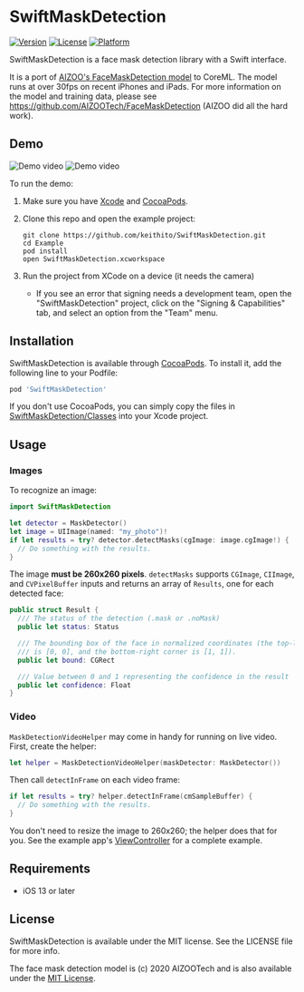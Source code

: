 # SwiftMaskDetection

<!--
[![CI Status](https://img.shields.io/travis/keithito/SwiftMaskDetection.svg?style=flat)](https://travis-ci.org/keithito/SwiftMaskDetection)
-->
[![Version](https://img.shields.io/cocoapods/v/SwiftMaskDetection.svg?style=flat)](https://cocoapods.org/pods/SwiftMaskDetection)
[![License](https://img.shields.io/cocoapods/l/SwiftMaskDetection.svg?style=flat)](https://cocoapods.org/pods/SwiftMaskDetection)
[![Platform](https://img.shields.io/cocoapods/p/SwiftMaskDetection.svg?style=flat)](https://cocoapods.org/pods/SwiftMaskDetection)


SwiftMaskDetection is a face mask detection library with a Swift interface.

It is a port of [AIZOO's FaceMaskDetection model](https://github.com/AIZOOTech/FaceMaskDetection) to
CoreML. The model runs at over 30fps on recent iPhones and iPads. For more information on the model and training data,
please see https://github.com/AIZOOTech/FaceMaskDetection (AIZOO did all the hard work).

## Demo

![Demo video](https://data.keithito.com/maskdetection/detection1.gif)
![Demo video](https://data.keithito.com/maskdetection/detection2.gif)

To run the demo:

  1. Make sure you have [Xcode](https://developer.apple.com/support/xcode/) and [CocoaPods](https://cocoapods.org/).
  
  2. Clone this repo and open the example project:
     ```
     git clone https://github.com/keithito/SwiftMaskDetection.git
     cd Example 
     pod install
     open SwiftMaskDetection.xcworkspace
     ```
     
  3. Run the project from XCode on a device (it needs the camera)
      * If you see an error that signing needs a development team, open the "SwiftMaskDetection" project, click on
        the "Signing & Capabilities" tab, and select an option from the "Team" menu.
  

## Installation

SwiftMaskDetection is available through [CocoaPods](https://cocoapods.org). To install it, add the following
line to your Podfile:

```ruby
pod 'SwiftMaskDetection'
```


If you don't use CocoaPods, you can simply copy the files in [SwiftMaskDetection/Classes](https://github.com/keithito/SwiftMaskDetection/tree/master/SwiftMaskDetection/Classes) into your Xcode project.


## Usage

### Images

To recognize an image:

```swift
import SwiftMaskDetection

let detector = MaskDetector()
let image = UIImage(named: "my_photo")!
if let results = try? detector.detectMasks(cgImage: image.cgImage!) {
  // Do something with the results.
}
```

The image **must be 260x260 pixels**. `detectMasks` supports `CGImage`, `CIImage`, and `CVPixelBuffer` inputs and
returns an array of `Results`, one for each detected face:

```swift
public struct Result {
  /// The status of the detection (.mask or .noMask)
  public let status: Status

  /// The bounding box of the face in normalized coordinates (the top-left corner of the image
  /// is [0, 0], and the bottom-right corner is [1, 1]).
  public let bound: CGRect

  /// Value between 0 and 1 representing the confidence in the result
  public let confidence: Float
}
```


### Video

`MaskDetectionVideoHelper` may come in handy for running on live video. First, create the helper:

```swift
let helper = MaskDetectionVideoHelper(maskDetector: MaskDetector())
```

Then call `detectInFrame` on each video frame:

```swift
if let results = try? helper.detectInFrame(cmSampleBuffer) {
  // Do something with the results.
}

```

You don't need to resize the image to 260x260; the helper does that for you. See the example app's
[ViewController](./Example/SwiftMaskDetection/ViewController.swift) for a complete example.



## Requirements
  * iOS 13 or later



## License

SwiftMaskDetection is available under the MIT license. See the LICENSE file for more info.

The face mask detection model is (c) 2020 AIZOOTech and is also available under the
[MIT License](https://github.com/AIZOOTech/FaceMaskDetection/blob/6068769c7a6/LICENSE).
